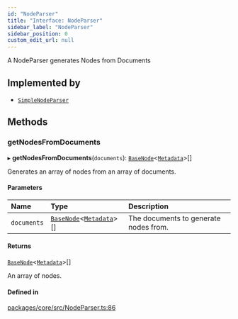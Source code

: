 ```yaml
---
id: "NodeParser"
title: "Interface: NodeParser"
sidebar_label: "NodeParser"
sidebar_position: 0
custom_edit_url: null
---
```


A NodeParser generates Nodes from Documents

## Implemented by

- [`SimpleNodeParser`](../classes/SimpleNodeParser.md)

## Methods

### getNodesFromDocuments

▸ **getNodesFromDocuments**(`documents`): [`BaseNode`](../classes/BaseNode.md)<[`Metadata`](../#metadata)\>[]

Generates an array of nodes from an array of documents.

#### Parameters

| Name        | Type                                                                | Description                           |
| :---------- | :------------------------------------------------------------------ | :------------------------------------ |
| `documents` | [`BaseNode`](../classes/BaseNode.md)<[`Metadata`](../#metadata)\>[] | The documents to generate nodes from. |

#### Returns

[`BaseNode`](../classes/BaseNode.md)<[`Metadata`](../#metadata)\>[]

An array of nodes.

#### Defined in

[packages/core/src/NodeParser.ts:86](https://github.com/run-llama/LlamaIndexTS/blob/f0be933/packages/core/src/NodeParser.ts#L86)
